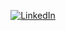 <p align="center">
	<a href="https://www.linkedin.com/in/niou-dereume"><img src="imgs/linkedin.svg" alt="LinkedIn"></a>
</p>

